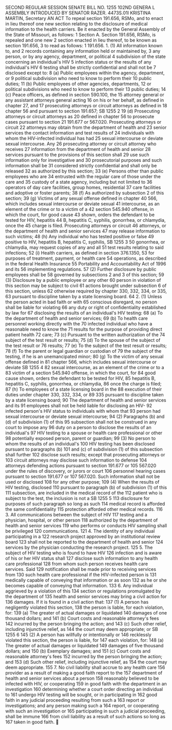SECOND REGULAR SESSION
SENATE BILL NO. 1255
102ND GENERA L ASSEMBLY
INTRODUCED BY SENATOR RAZER.
4473S.01I KRISTINA MARTIN, Secretary
AN ACT
To repeal section 191.656, RSMo, and to enact in lieu thereof one new section relating to the
disclosure of medical information to the health carriers.
Be it enacted by the General Assembly of the State of Missouri, as follows:
1 Section A. Section 191.656, RSMo, is repealed and one new
2 section enacted in lieu thereof, to be known as section 191.656,
3 to read as follows:
1 191.656. 1. (1) All information known to, and
2 records containing any information held or maintained by,
3 any person, or by any agency, department, or political
4 subdivision of the state concerning an individual's HIV
5 infection status or the results of any individual's HIV
6 testing shall be strictly confidential and shall not be
7 disclosed except to:
8 (a) Public employees within the agency, department, or
9 political subdivision who need to know to perform their
10 public duties;
11 (b) Public employees of other agencies, departments,
12 or political subdivisions who need to know to perform their
13 public duties;
14 (c) Peace officers, as defined in section 590.100, the
15 attorney general or any assistant attorneys general acting
16 on his or her behalf, as defined in chapter 27, and
17 prosecuting attorneys or circuit attorneys as defined in
18 chapter 56 and pursuant to section 191.657;
SB 1255 2
19 (d) Prosecuting attorneys or circuit attorneys as
20 defined in chapter 56 to prosecute cases pursuant to section
21 191.677 or 567.020. Prosecuting attorneys or circuit
22 attorneys may obtain from the department of health and
23 senior services the contact information and test results of
24 individuals with whom the HIV-infected individual has had
25 sexual intercourse or deviate sexual intercourse. Any
26 prosecuting attorney or circuit attorney who receives
27 information from the department of health and senior
28 services pursuant to the provisions of this section shall
29 use such information only for investigative and
30 prosecutorial purposes and such information shall be
31 considered strictly confidential and shall only be released
32 as authorized by this section;
33 (e) Persons other than public employees who are
34 entrusted with the regular care of those under the care and
35 custody of a state agency, including but not limited to
36 operators of day care facilities, group homes, residential
37 care facilities and adoptive or foster parents;
38 (f) As authorized by subsection 2 of this section;
39 (g) Victims of any sexual offense defined in chapter
40 566, which includes sexual intercourse or deviate sexual
41 intercourse, as an element of the crime or to a victim of a
42 section 545.940 offense, in which the court, for good cause
43 shown, orders the defendant to be tested for HIV, hepatitis
44 B, hepatitis C, syphilis, gonorrhea, or chlamydia, once the
45 charge is filed. Prosecuting attorneys or circuit
46 attorneys, or the department of health and senior services
47 may release information to such victims;
48 (h) Any individual who has tested positive or false
49 positive to HIV, hepatitis B, hepatitis C, syphilis,
SB 1255 3
50 gonorrhea, or chlamydia, may request copies of any and all
51 test results relating to said infections;
52 (i) Health carriers, as defined in section 376.1350,
53 for purposes of treatment, payment, or health care
54 operations, as described in the federal Health Insurance
55 Portability and Accountability Act of 1996 and its
56 implementing regulations.
57 (2) Further disclosure by public employees shall be
58 governed by subsections 2 and 3 of this section;
59 (3) Disclosure by a public employee or any other
60 person in violation of this section may be subject to civil
61 actions brought under subsection 6 of this section, unless
62 otherwise required by chapter 330, 332, 334, or 335,
63 pursuant to discipline taken by a state licensing board.
64 2. (1) Unless the person acted in bad faith or with
65 conscious disregard, no person shall be liable for violating
66 any duty or right of confidentiality established by law for
67 disclosing the results of an individual's HIV testing:
68 (a) To the department of health and senior services;
69 (b) To health care personnel working directly with the
70 infected individual who have a reasonable need to know the
71 results for the purpose of providing direct patient health
72 care;
73 (c) Pursuant to the written authorization of the
74 subject of the test result or results;
75 (d) To the spouse of the subject of the test result or
76 results;
77 (e) To the subject of the test result or results;
78 (f) To the parent or legal guardian or custodian of
79 the subject of the testing, if he is an unemancipated minor;
80 (g) To the victim of any sexual offense defined in
81 chapter 566, which includes sexual intercourse or deviate
SB 1255 4
82 sexual intercourse, as an element of the crime or to a
83 victim of a section 545.940 offense, in which the court, for
84 good cause shown, orders the defendant to be tested for HIV,
85 hepatitis B, hepatitis C, syphilis, gonorrhea, or chlamydia,
86 once the charge is filed;
87 (h) To employees of a state licensing board in the
88 execution of their duties under chapter 330, 332, 334, or
89 335 pursuant to discipline taken by a state licensing board;
90 The department of health and senior services and its
91 employees shall not be held liable for disclosing an HIV-
92 infected person's HIV status to individuals with whom that
93 person had sexual intercourse or deviate sexual intercourse;
94 (2) Paragraphs (b) and (d) of subdivision (1) of this
95 subsection shall not be construed in any court to impose any
96 duty on a person to disclose the results of an individual's
97 HIV testing to a spouse or health care professional or other
98 potentially exposed person, parent or guardian;
99 (3) No person to whom the results of an individual's
100 HIV testing has been disclosed pursuant to paragraphs (b)
101 and (c) of subdivision (1) of this subsection shall further
102 disclose such results; except that prosecuting attorneys or
103 circuit attorneys may disclose such information to defense
104 attorneys defending actions pursuant to section 191.677 or
105 567.020 under the rules of discovery, or jurors or court
106 personnel hearing cases pursuant to section 191.677 or
107 567.020. Such information shall not be used or disclosed
108 for any other purpose;
109 (4) When the results of HIV testing, disclosed
110 pursuant to paragraph (b) of subdivision (1) of this
111 subsection, are included in the medical record of the
112 patient who is subject to the test, the inclusion is not a
SB 1255 5
113 disclosure for purposes of such paragraph so long as such
114 medical record is afforded the same confidentiality
115 protection afforded other medical records.
116 3. All communications between the subject of HIV
117 testing and a physician, hospital, or other person
118 authorized by the department of health and senior services
119 who performs or conducts HIV sampling shall be privileged
120 communications.
121 4. The identity of any individual participating in a
122 research project approved by an institutional review board
123 shall not be reported to the department of health and senior
124 services by the physician conducting the research project.
125 5. The subject of HIV testing who is found to have HIV
126 infection and is aware of his or her HIV status shall
127 disclose such information to any health care professional
128 from whom such person receives health care services. Said
129 notification shall be made prior to receiving services from
130 such health care professional if the HIV-infected person is
131 medically capable of conveying that information or as soon
132 as he or she becomes capable of conveying that information.
133 6. Any individual aggrieved by a violation of this
134 section or regulations promulgated by the department of
135 health and senior services may bring a civil action for
136 damages. If it is found in a civil action that:
137 (1) A person has negligently violated this section,
138 the person is liable, for each violation, for:
139 (a) The greater of actual damages or liquidated
140 damages of one thousand dollars; and
141 (b) Court costs and reasonable attorney's fees
142 incurred by the person bringing the action; and
143 (c) Such other relief, including injunctive relief, as
144 the court may deem appropriate; or
SB 1255 6
145 (2) A person has willfully or intentionally or
146 recklessly violated this section, the person is liable, for
147 each violation, for:
148 (a) The greater of actual damages or liquidated
149 damages of five thousand dollars; and
150 (b) Exemplary damages; and
151 (c) Court costs and reasonable attorney's fees
152 incurred by the person bringing the action; and
153 (d) Such other relief, including injunctive relief, as
154 the court may deem appropriate.
155 7. No civil liability shall accrue to any health care
156 provider as a result of making a good faith report to the
157 department of health and senior services about a person
158 reasonably believed to be infected with HIV, or cooperating
159 in good faith with the department in an investigation
160 determining whether a court order directing an individual to
161 undergo HIV testing will be sought, or in participating in
162 good faith in any judicial proceeding resulting from such a
163 report or investigations; and any person making such a
164 report, or cooperating with such an investigation or
165 participating in such a judicial proceeding, shall be immune
166 from civil liability as a result of such actions so long as
167 taken in good faith.
